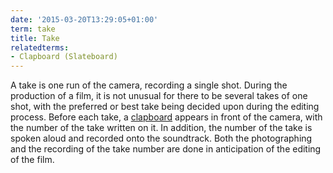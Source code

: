 ```yaml
---
date: '2015-03-20T13:29:05+01:00'
term: take
title: Take
relatedterms:
- Clapboard (Slateboard)
---
```


A take is one run of the camera, recording a single
shot. <!--more-->During the production of a film, it is not unusual
for there to be several takes of one shot, with the preferred or best
take being decided upon during the editing process. Before each take,
a [clapboard](../clapboard-slateboard/) appears in front of the camera, with the
number of the take written on it. In addition, the number of the take
is spoken aloud and recorded onto the soundtrack. Both the
photographing and the recording of the take number are done in
anticipation of the editing of the film.
